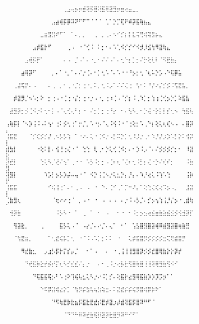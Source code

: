 ⠀⠀⠀⠀⠀⠀⠀⠀⠀⠀⠀⠀⠀⠀⠀⢀⣠⢤⡦⡶⣾⢽⡯⣿⢽⣯⢿⣽⣻⡶⣶⢴⣤⣀⡀⠀⠀⠀⠀⠀⠀⠀⠀⠀⠀⠀⠀⠀⠀⠀
⠀⠀⠀⠀⠀⠀⠀⠀⠀⠀⠀⠀⣠⣴⢾⡯⡿⠽⠝⠋⠋⠉⠈⠈⠈⠀⢁⠁⡑⡉⢏⠟⠾⡽⣯⢷⣦⣄⠀⠀⠀⠀⠀⠀⠀⠀⠀⠀⠀⠀
⠀⠀⠀⠀⠀⠀⠀⠀⠀⣀⣶⣻⣻⠞⠋⠁⠀⠁⠄⡀⡀⠀⠀⢀⠀⡀⢀⠄⠢⠊⡊⡆⡇⣇⢭⢛⢾⢽⣻⡦⣄⠀⠀⠀⠀⠀⠀⠀⠀⠀
⠀⠀⠀⠀⠀⠀⠀⣠⡾⣯⡗⠋⠀⠀⠀⠀⢀⠠⠀⠐⠈⢊⠨⠀⠅⡂⠂⠄⠡⢁⠪⡊⡊⠊⠪⡺⡸⣪⢳⠻⣽⢷⣄⠀⠀⠀⠀⠀⠀⠀
⠀⠀⠀⠀⠀⣠⢾⡯⡟⠁⠀⠀⠀⠀⠀⠄⠠⠀⡈⠠⠁⠄⠐⡀⠂⠌⠌⠠⠁⠄⢂⠑⡆⡁⡂⠌⡓⢕⢇⠇⠈⠫⣟⣷⡄⠀⠀⠀⠀⠀
⠀⠀⠀⠀⣴⢿⡽⠋⠀⠀⠀⠀⡀⠄⠁⠐⡀⠁⠄⠌⡐⢈⠄⠂⡁⢂⠡⠈⠄⠡⠐⠐⠘⡢⡂⢂⠈⢆⠥⡑⡡⠠⠑⢯⡿⣥⠀⠀⠀⠀
⠀⠀⢀⣼⢯⡟⠄⠠⠀⠀⠀⠄⢀⠀⡀⠂⢀⠐⡈⡂⢐⠐⡀⠅⡀⢂⠨⡠⠁⠌⠌⢌⢐⠀⢣⠂⠅⠘⡜⠔⡌⡊⡪⠨⢫⣟⣧⡀⠀⠀
⠀⠀⡾⣽⡻⡈⠢⠡⡂⠕⠀⡂⢐⠠⠐⢈⢐⠐⡌⡂⢐⠐⡐⠠⠐⡀⢐⠰⢈⠠⠈⡊⡆⠨⢀⠱⡁⡂⢱⢰⢈⢊⡢⡑⡁⠵⣯⣧⠀⠀
⠀⣼⣻⡽⡂⡪⢈⠪⡐⠅⢂⠂⡅⠠⠈⢄⢊⢄⠃⡆⠐⠀⠌⡂⡁⡂⢐⠘⡔⠀⠂⠄⢣⠣⡀⠂⡑⢬⠐⡕⡅⡇⡎⢂⠢⠀⢳⣯⢧⠀
⢠⢷⡯⡇⠈⠢⡱⢨⠨⠠⠅⢢⠂⢐⠅⡪⢂⢐⠁⡒⡈⡀⠡⠐⡢⠈⢄⠨⢪⠨⠐⠈⢐⢕⡂⠡⢀⠑⡆⢕⢅⢆⢎⠢⠠⠀⠄⣿⡽⡄
⢸⣯⣟⠀⠀⠀⠈⡊⢎⡪⡊⡜⢀⠢⡣⡣⢱⠀⠁⠐⠔⠄⢅⠐⢈⠪⡐⠠⡃⠭⡑⡁⢂⠸⡸⡐⢀⠂⠱⡘⡜⡰⡱⠡⡃⡕⠅⢺⡽⡇
⣾⣳⡇⠀⠀⠀⠀⠀⠐⢕⠅⡇⠄⢪⢘⢐⢌⠐⠈⠀⢑⢑⠀⢇⢀⠂⡑⢅⢊⢈⠪⡂⠄⠂⡱⠨⡠⠈⠄⠌⡪⡪⡪⡊⡂⠂⠀⠸⣽⣗
⡽⣞⡇⠀⠀⠀⠀⠀⠀⢑⢅⠣⡈⢜⠌⢢⠁⢀⠐⠐⠀⠡⡣⠨⡂⡂⠠⢈⠆⢆⠈⢌⠆⢂⠨⡃⡆⢌⠐⡑⠌⢎⠎⡂⠀⠀⠀⠨⣷⣻
⢽⣻⡇⠀⠀⠀⠀⠀⠀⠀⠱⡡⡃⡢⡣⡱⡬⠤⢤⠐⠈⠀⠪⡑⢨⢈⠢⡐⢅⣂⡑⡄⡘⡄⠄⠱⡘⢔⢅⠨⢱⠡⢑⠀⠀⠀⠀⢨⡷⡟
⢸⣯⣯⠀⠀⠀⠀⠀⠀⠀⠀⠊⢮⢸⢐⠁⠄⠂⢀⠠⠀⠠⠀⠐⠀⠑⠄⢈⠊⢀⠁⡉⠒⠜⡄⠁⢕⢑⢌⢎⢔⠩⡢⠠⡀⠀⠀⣸⣽⡇
⢈⣷⣻⢆⠀⠀⠀⠀⠀⠀⠀⠀⠈⢖⠔⠔⢐⠈⠀⡀⠠⠐⠀⠐⠀⠠⠀⠄⠠⠀⠄⡐⠨⠠⡣⡈⠄⡊⡢⢢⢱⢨⡘⡌⡢⠐⢀⣾⢷⠁
⠀⢺⡽⣷⠀⠀⠀⠀⠀⠀⠀⠀⠀⠨⡣⠣⠐⠀⠁⠀⢀⠀⠁⠀⠂⠀⠠⠀⠀⠂⠐⠀⠂⠨⡂⡢⣢⢴⣮⣶⣷⣵⣮⣪⡪⢪⣺⡽⡏⠀
⠀⠀⢻⣽⣗⡀⠀⠀⠀⢀⠀⠀⠀⠀⣯⡣⢅⠠⠈⠀⠠⡔⡈⠄⠔⡈⠄⢄⠁⠀⠂⠁⠀⢡⣣⣿⣻⣿⣽⢾⠿⣾⣻⣽⣿⢶⣷⣛⠀⠀
⠀⠀⠈⢳⣟⣶⡀⠀⠀⠀⠀⠁⢂⣞⢮⡧⡁⢂⠀⠐⠈⠨⠠⠡⡁⡂⠅⠅⠀⠐⠀⠀⢅⡾⣯⣿⡻⡪⡪⡪⡪⣒⢍⢟⣾⣿⡛⠀⠀⠀
⠀⠀⠀⠀⠻⣞⣷⣂⠀⠀⡠⣰⡣⡯⡗⡍⡎⡤⡈⠀⠀⠂⠁⠠⠀⠀⠄⠀⠐⢀⢨⢸⢸⣻⣿⡽⡪⡪⣞⣿⢿⣷⡕⡕⡽⡞⠀⠀⠀⠀
⠀⠀⠀⠀⠀⠙⢞⣯⡷⣕⡞⡮⡞⡍⢆⠣⡊⣎⣎⠌⡄⡐⠀⠀⠄⠂⢀⠨⡐⢔⡧⣗⢫⣿⢷⣿⢸⢸⢽⢿⣻⣷⢫⠪⠊⠀⠀⠀⠀⠀
⠀⠀⠀⠀⠀⠀⠀⠙⢯⣯⣯⢯⡢⠃⠡⢐⠕⢹⢮⢧⣂⢅⠣⡐⠔⠨⡁⡊⠄⢕⣯⡗⣔⣻⢿⣯⣷⡱⡱⡹⡩⡲⠁⠁⠀⠀⠀⠀⠀⠀
⠀⠀⠀⠀⠀⠀⠀⠀⠀⠑⠯⡿⣽⢾⣔⡕⡁⠈⢳⡻⡮⣳⢧⢦⣳⢵⣒⠄⠅⣝⣞⡮⡮⢮⡻⣿⢾⡿⡷⠗⠁⠀⠀⠀⠀⠀⠀⠀⠀⠀
⠀⠀⠀⠀⠀⠀⠀⠀⠀⠀⠀⠀⠙⠫⢷⣟⡷⣗⣦⡯⣯⣗⣟⣞⡮⣟⡾⣽⡰⡼⣾⢽⣯⡯⣿⠽⠛⠋⠈⠀⠀⠀⠀⠀⠀⠀⠀⠀⠀⠀
⠀⠀⠀⠀⠀⠀⠀⠀⠀⠀⠀⠀⠀⠀⠀⠈⠙⠙⠓⠿⠽⣞⣷⢯⡿⣽⡽⣗⣿⡻⠽⠛⠊⠋⠁⠀⠀⠀⠀⠀⠀⠀⠀⠀⠀⠀⠀⠀⠀⠀
